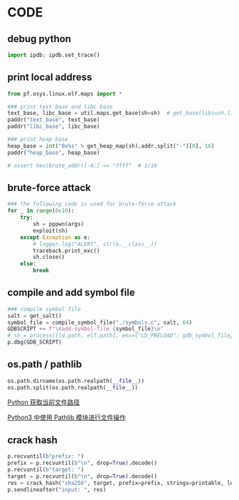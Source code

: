 # CODE

## debug python

```python
import ipdb; ipdb.set_trace()
```

## print local address

```python
from pf.osys.linux.elf.maps import *

### print text base and libc base
text_base, libc_base = util.maps.get_base(sh=sh)  # get_base(libs=sh.libs(), elf=elf)
paddr("text_base", text_base)
paddr("libc_base", libc_base)

### print heap base
heap_base = int("0x%s" % get_heap_map(sh).addr.split("-")[0], 16)
paddr("heap_base", heap_base)

# assert hex(brute_addr)[-4:] == "ffff"  # 1/16
```

## brute-force attack

```python
### the following code is used for brute-force attack
for _ in range(0x10):
    try:
        sh = pppwn(args)
        exploit(sh)
    except Exception as e:
        # logger.log("ALERT", str(e.__class__))
        traceback.print_exc()
        sh.close()
    else:
        break
```

## compile and add symbol file

```python
### compile symbol file
salt = get_salt()
symbol_file = compile_symbol_file("./symbols.c", salt, 64)
GDBSCRIPT += f"\nadd-symbol-file {symbol_file}\n"
# sh = process([ld.path, elf.path], env={"LD_PRELOAD": gdb_symbol_file})
p.dbg(GDB_SCRIPT)
```

## os.path / pathlib

```python
os.path.dirname(os.path.realpath(__file__))
os.path.split(os.path.realpath(__file__))
```

[Python 获取当前文件路径](https://www.jianshu.com/p/bfa29141437e)

[Python3 中使用 Pathlib 模块进行文件操作](https://cuiqingcai.com/6598.html)

## crack hash

```python
p.recvuntil(b"prefix: ")
prefix = p.recvuntil(b"\n", drop=True).decode()
p.recvuntil(b"target: ")
target = p.recvuntil(b"\n", drop=True).decode()
res = crack_hash("sha256", target, prefix=prefix, strings=printable, length=3)
p.sendlineafter("input: ", res)
```
